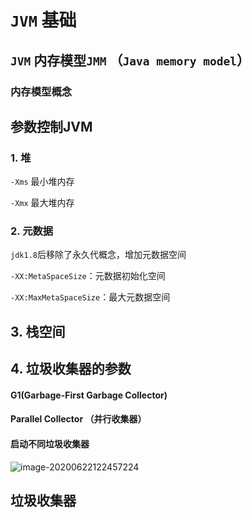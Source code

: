 # `JVM` 基础



## `JVM` 内存模型`JMM` （`Java memory model`）

### 内存模型概念













## 参数控制JVM

### 1. 堆

`-Xms` 最小堆内存

`-Xmx` 最大堆内存



### 2. 元数据

`jdk1.8`后移除了永久代概念，增加元数据空间



`-XX:MetaSpaceSize`：元数据初始化空间

`-XX:MaxMetaSpaceSize`：最大元数据空间



## 3. 栈空间



## 4. 垃圾收集器的参数



#### G1(Garbage-First Garbage Collector)



#### Parallel Collector （并行收集器）



#### 启动不同垃圾收集器

![image-20200622122457224](img/JVM基础/image-20200622122457224.png)

## 垃圾收集器

